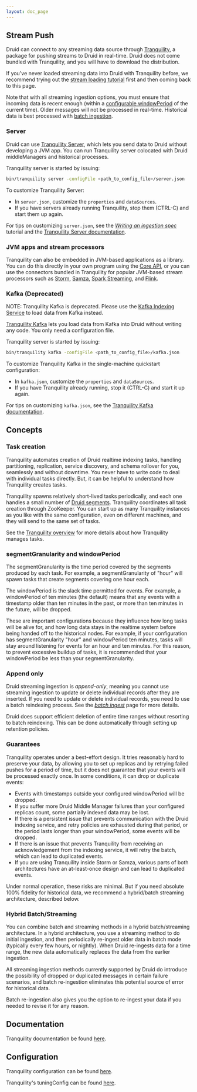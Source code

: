 ```yaml
---
layout: doc_page
---
```


## Stream Push

Druid can connect to any streaming data source through
[Tranquility](https://github.com/druid-io/tranquility/blob/master/README.md), a package for pushing
streams to Druid in real-time. Druid does not come bundled with Tranquility, and you will have to download the distribution.

<div class="note info">
If you've never loaded streaming data into Druid with Tranquility before, we recommend trying out the
<a href="../tutorials/tutorial-tranquility.html">stream loading tutorial</a> first and then coming back to this page.
</div>

Note that with all streaming ingestion options, you must ensure that incoming data is recent
enough (within a [configurable windowPeriod](#segmentgranularity-and-windowperiod) of the current
time). Older messages will not be processed in real-time. Historical data is best processed with
[batch ingestion](../ingestion/batch-ingestion.html).

### Server

Druid can use [Tranquility Server](https://github.com/druid-io/tranquility/blob/master/docs/server.md), which
lets you send data to Druid without developing a JVM app. You can run Tranquility server colocated with Druid middleManagers
and historical processes.

Tranquility server is started by issuing:

```bash
bin/tranquility server -configFile <path_to_config_file>/server.json
```

To customize Tranquility Server:

- In `server.json`, customize the `properties` and `dataSources`.
- If you have servers already running Tranquility, stop them (CTRL-C) and start
them up again.

For tips on customizing `server.json`, see the
*[Writing an ingestion spec](../tutorials/tutorial-ingestion-spec.html)* tutorial and the
[Tranquility Server documentation](https://github.com/druid-io/tranquility/blob/master/docs/server.md).

### JVM apps and stream processors

Tranquility can also be embedded in JVM-based applications as a library. You can do this directly
in your own program using the
[Core API](https://github.com/druid-io/tranquility/blob/master/docs/core.md), or you can use
the connectors bundled in Tranquility for popular JVM-based stream processors such as
[Storm](https://github.com/druid-io/tranquility/blob/master/docs/storm.md),
[Samza](https://github.com/druid-io/tranquility/blob/master/docs/samza.md),
[Spark Streaming](https://github.com/druid-io/tranquility/blob/master/docs/spark.md), and
[Flink](https://github.com/druid-io/tranquility/blob/master/docs/flink.md).

### Kafka (Deprecated)

<div class="note info">
NOTE: Tranquility Kafka is deprecated. Please use the <a href="../development/extensions-core/kafka-ingestion.html">Kafka Indexing Service</a> to load data from Kafka instead. 
</div>


[Tranquility Kafka](https://github.com/druid-io/tranquility/blob/master/docs/kafka.md)
lets you load data from Kafka into Druid without writing any code. You only need a configuration
file.

Tranquility server is started by issuing:

```bash
bin/tranquility kafka -configFile <path_to_config_file>/kafka.json
```

To customize Tranquility Kafka in the single-machine quickstart configuration:

- In `kafka.json`, customize the `properties` and `dataSources`.
- If you have Tranquility already running, stop it (CTRL-C) and start it up again.

For tips on customizing `kafka.json`, see the
[Tranquility Kafka documentation](https://github.com/druid-io/tranquility/blob/master/docs/kafka.md).


## Concepts

### Task creation

Tranquility automates creation of Druid realtime indexing tasks, handling partitioning, replication,
service discovery, and schema rollover for you, seamlessly and without downtime. You never have to
write code to deal with individual tasks directly. But, it can be helpful to understand how
Tranquility creates tasks.

Tranquility spawns relatively short-lived tasks periodically, and each one handles a small number of
[Druid segments](../design/segments.html). Tranquility coordinates all task
creation through ZooKeeper. You can start up as many Tranquility instances as you like with the same
configuration, even on different machines, and they will send to the same set of tasks.

See the [Tranquility overview](https://github.com/druid-io/tranquility/blob/master/docs/overview.md)
for more details about how Tranquility manages tasks.

### segmentGranularity and windowPeriod

The segmentGranularity is the time period covered by the segments produced by each task. For
example, a segmentGranularity of "hour" will spawn tasks that create segments covering one hour
each.

The windowPeriod is the slack time permitted for events. For example, a windowPeriod of ten minutes
(the default) means that any events with a timestamp older than ten minutes in the past, or more
than ten minutes in the future, will be dropped.

These are important configurations because they influence how long tasks will be alive for, and how
long data stays in the realtime system before being handed off to the historical nodes. For example,
if your configuration has segmentGranularity "hour" and windowPeriod ten minutes, tasks will stay
around listening for events for an hour and ten minutes. For this reason, to prevent excessive
buildup of tasks, it is recommended that your windowPeriod be less than your segmentGranularity.

### Append only

Druid streaming ingestion is *append-only*, meaning you cannot use streaming ingestion to update or
delete individual records after they are inserted. If you need to update or delete individual
records, you need to use a batch reindexing process. See the *[batch ingest](batch-ingestion.html)*
page for more details.

Druid does support efficient deletion of entire time ranges without resorting to batch reindexing.
This can be done automatically through setting up retention policies.

### Guarantees

Tranquility operates under a best-effort design. It tries reasonably hard to preserve your data, by allowing you to set
up replicas and by retrying failed pushes for a period of time, but it does not guarantee that your events will be
processed exactly once. In some conditions, it can drop or duplicate events:

- Events with timestamps outside your configured windowPeriod will be dropped.
- If you suffer more Druid Middle Manager failures than your configured replicas count, some
partially indexed data may be lost.
- If there is a persistent issue that prevents communication with the Druid indexing service, and
retry policies are exhausted during that period, or the period lasts longer than your windowPeriod,
some events will be dropped.
- If there is an issue that prevents Tranquility from receiving an acknowledgement from the indexing
service, it will retry the batch, which can lead to duplicated events.
- If you are using Tranquility inside Storm or Samza, various parts of both architectures have an
at-least-once design and can lead to duplicated events.

Under normal operation, these risks are minimal. But if you need absolute 100% fidelity for
historical data, we recommend a hybrid/batch streaming architecture, described below.

### Hybrid Batch/Streaming

You can combine batch and streaming methods in a hybrid batch/streaming architecture. In a hybrid architecture, you use a streaming method to do initial ingestion, and then periodically re-ingest older data in batch mode (typically every few hours, or nightly). When Druid re-ingests data for a time range, the new data automatically replaces the data from the earlier ingestion.

All streaming ingestion methods currently supported by Druid do introduce the possibility of dropped or duplicated messages in certain failure scenarios, and batch re-ingestion eliminates this potential source of error for historical data.

Batch re-ingestion also gives you the option to re-ingest your data if you needed to revise it for any reason.

## Documentation

Tranquility documentation be found [here](https://github.com/druid-io/tranquility/blob/master/README.md).

## Configuration

Tranquility configuration can be found [here](https://github.com/druid-io/tranquility/blob/master/docs/configuration.md).

Tranquility's tuningConfig can be found [here](http://static.druid.io/tranquility/api/latest/#com.metamx.tranquility.druid.DruidTuning). 

